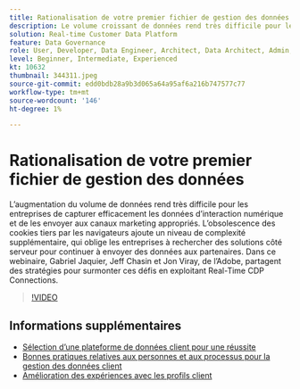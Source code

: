 ```yaml
---
title: Rationalisation de votre premier fichier de gestion des données
description: Le volume croissant de données rend très difficile pour les entreprises de capturer efficacement les données d’interaction numérique et de les envoyer au marketing approprié... (Les descriptions doivent comporter entre 60 et 160 caractères)
solution: Real-time Customer Data Platform
feature: Data Governance
role: User, Developer, Data Engineer, Architect, Data Architect, Admin, Leader
level: Beginner, Intermediate, Experienced
kt: 10632
thumbnail: 344311.jpeg
source-git-commit: edd0bdb28a9b3d065a64a95af6a216b747577c77
workflow-type: tm+mt
source-wordcount: '146'
ht-degree: 1%

---
```


# Rationalisation de votre premier fichier de gestion des données

L’augmentation du volume de données rend très difficile pour les entreprises de capturer efficacement les données d’interaction numérique et de les envoyer aux canaux marketing appropriés. L’obsolescence des cookies tiers par les navigateurs ajoute un niveau de complexité supplémentaire, qui oblige les entreprises à rechercher des solutions côté serveur pour continuer à envoyer des données aux partenaires. Dans ce webinaire, Gabriel Jaquier, Jeff Chasin et Jon Viray, de l’Adobe, partagent des stratégies pour surmonter ces défis en exploitant Real-Time CDP Connections.

>[!VIDEO](https://video.tv.adobe.com/v/344311/?quality=12&learn=on)

## Informations supplémentaires 

* [Sélection d’une plateforme de données client pour une réussite](cdp-success.md)
* [Bonnes pratiques relatives aux personnes et aux processus pour la gestion des données client](people-and-process.md)
* [Amélioration des expériences avec les profils client](building-better-experiences-with-customer-profiles.md)
